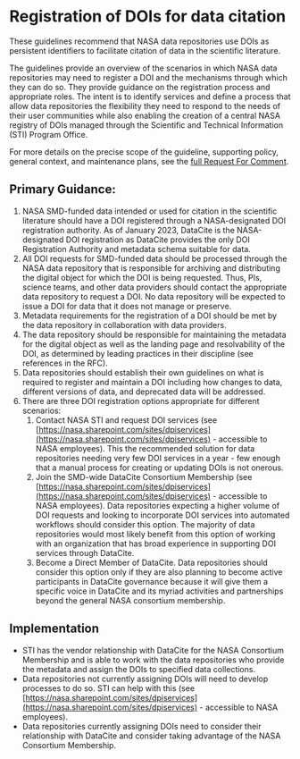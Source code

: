 # Registration of DOIs for data citation

These guidelines recommend that NASA data repositories use DOIs as persistent identifiers to facilitate citation of data in the scientific literature. 

The guidelines provide an overview of the scenarios in which NASA data repositories may need to register a DOI and the mechanisms through which they can do so. They provide guidance on the registration process and appropriate roles. The intent is to identify services and define a process that allow data repositories the flexibility they need to respond to the needs of their user communities while also enabling the creation of a central NASA registry of DOIs managed through the Scientific and Technical Information (STI) Program Office.

For more details on the precise scope of the guideline, supporting policy, general context, and maintenance plans, see the [full Request For Comment](request_for_comment/draft/RFC_001_data_citation_identifier.md).

## Primary Guidance:
1. NASA SMD-funded data intended or used for citation in the scientific literature should have a DOI registered through a NASA-designated DOI registration authority. As of January 2023, DataCite is the NASA-designated DOI registration as DataCite provides the only DOI Registration Authority and metadata schema suitable for data. 
1. All DOI requests for SMD-funded data should be processed through the NASA data repository that is responsible for archiving and distributing the digital object for which the DOI is being requested. Thus, PIs, science teams, and other data providers should contact the appropriate data repository to request a DOI. No data repository will be expected to issue a DOI for data that it does not manage or preserve.
1. Metadata requirements for the registration of a DOI should be met by the data repository in collaboration with data providers.
1. The data repository should be responsible for maintaining the metadata for the digital object as well as the landing page and resolvability of the DOI, as determined by leading practices in their discipline (see references in the RFC).
1. Data repositories should establish their own guidelines on what is required to register and maintain a DOI including how changes to data, different versions of data, and deprecated data will be addressed.
1. There are three DOI registration options appropriate for different scenarios:
	1. Contact NASA STI and request DOI services (see [https://nasa.sharepoint.com/sites/dpiservices](https://nasa.sharepoint.com/sites/dpiservices)  - accessible to NASA employees). This the recommended solution for data repositories needing very few DOI services in a year - few enough that a manual process for creating or updating DOIs is not onerous.
	1. Join the SMD-wide DataCite Consortium Membership (see [https://nasa.sharepoint.com/sites/dpiservices](https://nasa.sharepoint.com/sites/dpiservices)  - accessible to NASA employees).  Data repositories expecting a higher volume of DOI requests and looking to incorporate DOI services into automated workflows should consider this option. The majority of data repositories would most likely benefit from this option of working with an organization that has broad experience in supporting DOI services through DataCite.  
	1. Become a Direct Member of DataCite. Data repositories should consider this option only if they are also planning to become active participants in DataCite governance because it will give them a specific voice in DataCite and its myriad activities and partnerships beyond the general NASA consortium membership.

## Implementation
* STI has the vendor relationship with DataCite for the NASA Consortium Membership and is able to work with the data repositories who provide the metadata and assign the DOIs to specified data collections. 
* Data repositories not currently assigning DOIs will need to develop processes to do so. STI can help with this (see [https://nasa.sharepoint.com/sites/dpiservices](https://nasa.sharepoint.com/sites/dpiservices)  - accessible to NASA employees). 
* Data repositories currently assigning DOIs need to consider their relationship with DataCite and consider taking advantage of the NASA Consortium Membership.
